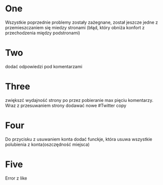 # One
Wszystkie poprzednie problemy zostały zażegnane, został jeszcze jedne z przemieszczaniem się miedzy stronami (błąd, który obniża konfort z przechodzenia między podstronami)
# Two 
dodać odpowiedzi pod komentarzami 
# Three 
zwiększć wydajność strony po przez pobieranie max pięciu komentarzy. Wraz z przesuwaniem strony dodawać nowe #Twitter copy

# Four 
Do przycisku z usuwaniem konta dodać funckje, która usuwa wszystkie polubienia z konta(oszczędność miejsca)

# Five 
Error z like
